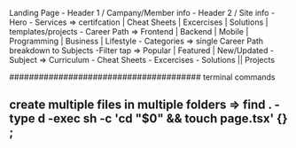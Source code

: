 Landing Page - Header 1 / Campany/Member info - Header 2 / Site info - Hero - Services => certifcation | Cheat Sheets | Excercises | Solutions | templates/projects - Career Path => Frontend | Backend | Mobile | Programming | Business | Lifestyle - Categories => single Career Path breakdown to Subjects
-Filter tap => Popular | Featured | New/Updated - Subject => Curriculum - Cheat Sheets - Excercises - Solutions || Projects

####################################### terminal commands

## create multiple files in multiple folders => find . -type d -exec sh -c 'cd "$0" && touch page.tsx' {} \;
